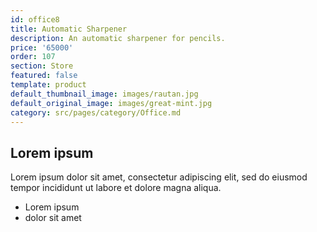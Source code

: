 ```yaml
---
id: office8
title: Automatic Sharpener
description: An automatic sharpener for pencils.
price: '65000'
order: 107
section: Store
featured: false
template: product
default_thumbnail_image: images/rautan.jpg
default_original_image: images/great-mint.jpg
category: src/pages/category/Office.md
---
```

## Lorem ipsum
Lorem ipsum dolor sit amet, consectetur adipiscing elit, sed do eiusmod tempor incididunt ut labore et dolore magna aliqua.
- Lorem ipsum
- dolor sit amet